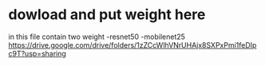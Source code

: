 # dowload and put weight here
in this file contain two weight 
-resnet50
-mobilenet25
https://drive.google.com/drive/folders/1zZCcWlhVNrUHAjx8SXPxPmi1feDIpc9T?usp=sharing
